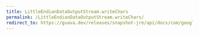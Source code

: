 ```yaml
---
title: LittleEndianDataOutputStream.writeChars
permalink: /LittleEndianDataOutputStream.writeChars/
redirect_to: https://guava.dev/releases/snapshot-jre/api/docs/com/google/common/io/LittleEndianDataOutputStream.html#writeChars-java.lang.String-
---
```

